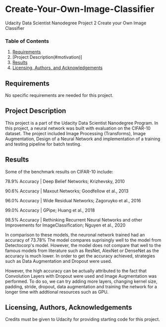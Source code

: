 # Create-Your-Own-Image-Classifier

Udacity Data Scientist Nanodegree Project 2 Create your Own Image Classifier

### Table of Contents

1. [Requirements](#requirements)
2. [Project Description(#motivation)]
3. [Results](#results)
4. [Licensing, Authors, and Acknowledgements](#licensing)

## Requirements <a name="requirements"></a>

No specific requirements are needed for this project. 

## Project Description<a name="motivation"></a>

This project is a part of the Udacity Data Scientist Nanodegree Program. In this project, a neural network was built with evaluation on the CIFAR-10 dataset.
The project included Image Processing (Transforms), Image Augmentation, Design of a Neural Network and implementation of a training and testing pipeline for batch testing.

## Results<a name="results"></a>

Some of the benchmark results on CIFAR-10 include:

78.9% Accuracy | Deep Belief Networks; Krizhevsky, 2010

90.6% Accuracy | Maxout Networks; Goodfellow et al., 2013

96.0% Accuracy | Wide Residual Networks; Zagoruyko et al., 2016

99.0% Accuracy | GPipe; Huang et al., 2018

98.5% Accuracy | Rethinking Recurrent Neural Networks and other Improvements for ImageClassification; Nguyen et al., 2020

In comparison to these models, the neuronal network trained had an accuracy of 73.78%
The model compares suprisingly well to the model from Detectocorp's model. However, the model does not compare that well to the famous models from literature such as ResNet, AlexNet or DenseNet as the accuracy is much lower. In order to get the accuracy achieved, strategies such as Data Augmentation and Dropout were used. 

However, the high accuracy can be actually attributed to the fact that Convolution Layers with Dropout were used and Image Augmentation was performed. To do so, we can try adding more layers, changing kernel size, padding, stride, dropout, data augmentation and training the network for a longer time with addtional resources such as GPU.


## Licensing, Authors, Acknowledgements<a name="licensing"></a>

Credits must be given to Udacity for providing starting code for this project.
